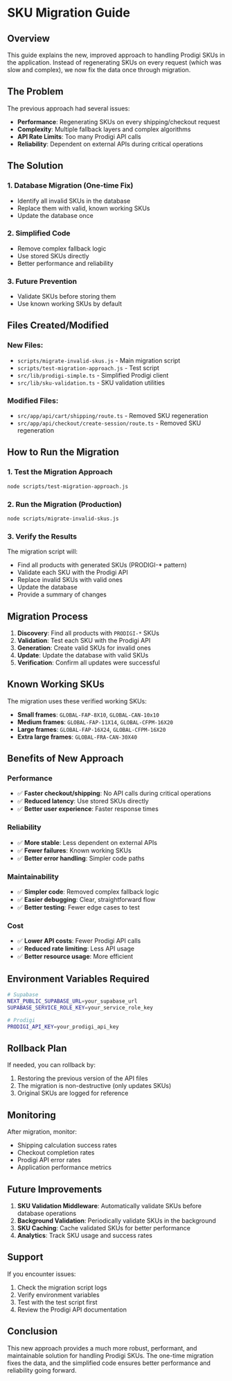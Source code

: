 # SKU Migration Guide

## Overview

This guide explains the new, improved approach to handling Prodigi SKUs in the application. Instead of regenerating SKUs on every request (which was slow and complex), we now fix the data once through migration.

## The Problem

The previous approach had several issues:

- **Performance**: Regenerating SKUs on every shipping/checkout request
- **Complexity**: Multiple fallback layers and complex algorithms
- **API Rate Limits**: Too many Prodigi API calls
- **Reliability**: Dependent on external APIs during critical operations

## The Solution

### 1. Database Migration (One-time Fix)

- Identify all invalid SKUs in the database
- Replace them with valid, known working SKUs
- Update the database once

### 2. Simplified Code

- Remove complex fallback logic
- Use stored SKUs directly
- Better performance and reliability

### 3. Future Prevention

- Validate SKUs before storing them
- Use known working SKUs by default

## Files Created/Modified

### New Files:

- `scripts/migrate-invalid-skus.js` - Main migration script
- `scripts/test-migration-approach.js` - Test script
- `src/lib/prodigi-simple.ts` - Simplified Prodigi client
- `src/lib/sku-validation.ts` - SKU validation utilities

### Modified Files:

- `src/app/api/cart/shipping/route.ts` - Removed SKU regeneration
- `src/app/api/checkout/create-session/route.ts` - Removed SKU regeneration

## How to Run the Migration

### 1. Test the Migration Approach

```bash
node scripts/test-migration-approach.js
```

### 2. Run the Migration (Production)

```bash
node scripts/migrate-invalid-skus.js
```

### 3. Verify the Results

The migration script will:

- Find all products with generated SKUs (PRODIGI-\* pattern)
- Validate each SKU with the Prodigi API
- Replace invalid SKUs with valid ones
- Update the database
- Provide a summary of changes

## Migration Process

1. **Discovery**: Find all products with `PRODIGI-*` SKUs
2. **Validation**: Test each SKU with the Prodigi API
3. **Generation**: Create valid SKUs for invalid ones
4. **Update**: Update the database with valid SKUs
5. **Verification**: Confirm all updates were successful

## Known Working SKUs

The migration uses these verified working SKUs:

- **Small frames**: `GLOBAL-FAP-8X10`, `GLOBAL-CAN-10x10`
- **Medium frames**: `GLOBAL-FAP-11X14`, `GLOBAL-CFPM-16X20`
- **Large frames**: `GLOBAL-FAP-16X24`, `GLOBAL-CFPM-16X20`
- **Extra large frames**: `GLOBAL-FRA-CAN-30X40`

## Benefits of New Approach

### Performance

- ✅ **Faster checkout/shipping**: No API calls during critical operations
- ✅ **Reduced latency**: Use stored SKUs directly
- ✅ **Better user experience**: Faster response times

### Reliability

- ✅ **More stable**: Less dependent on external APIs
- ✅ **Fewer failures**: Known working SKUs
- ✅ **Better error handling**: Simpler code paths

### Maintainability

- ✅ **Simpler code**: Removed complex fallback logic
- ✅ **Easier debugging**: Clear, straightforward flow
- ✅ **Better testing**: Fewer edge cases to test

### Cost

- ✅ **Lower API costs**: Fewer Prodigi API calls
- ✅ **Reduced rate limiting**: Less API usage
- ✅ **Better resource usage**: More efficient

## Environment Variables Required

```bash
# Supabase
NEXT_PUBLIC_SUPABASE_URL=your_supabase_url
SUPABASE_SERVICE_ROLE_KEY=your_service_role_key

# Prodigi
PRODIGI_API_KEY=your_prodigi_api_key
```

## Rollback Plan

If needed, you can rollback by:

1. Restoring the previous version of the API files
2. The migration is non-destructive (only updates SKUs)
3. Original SKUs are logged for reference

## Monitoring

After migration, monitor:

- Shipping calculation success rates
- Checkout completion rates
- Prodigi API error rates
- Application performance metrics

## Future Improvements

1. **SKU Validation Middleware**: Automatically validate SKUs before database operations
2. **Background Validation**: Periodically validate SKUs in the background
3. **SKU Caching**: Cache validated SKUs for better performance
4. **Analytics**: Track SKU usage and success rates

## Support

If you encounter issues:

1. Check the migration script logs
2. Verify environment variables
3. Test with the test script first
4. Review the Prodigi API documentation

## Conclusion

This new approach provides a much more robust, performant, and maintainable solution for handling Prodigi SKUs. The one-time migration fixes the data, and the simplified code ensures better performance and reliability going forward.
